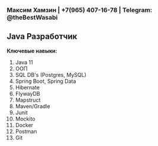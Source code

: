 ### Максим Хамзин | +7(965) 407-16-78 | Telegram: @theBestWasabi 

## Java Разработчик

__Ключевые навыки:__
1. Java 11
2. ООП
3. SQL DB's (Postgres, MySQL)
4. Spring Boot, Spring Data
5. Hibernate
6. FlywayDB
7. Mapstruct
8. Maven/Gradle
9. Junit
10. Mockito
11. Docker
12. Postman
13. Git
<!--
**thebestWasabi/theBestWasabi** is a ✨ _special_ ✨ repository because its `README.md` (this file) appears on your GitHub profile.

Here are some ideas to get you started:

- 🔭 I’m currently working on ...
- 🌱 I’m currently learning ...
- 👯 I’m looking to collaborate on ...
- 🤔 I’m looking for help with ...
- 💬 Ask me about ...
- 📫 How to reach me: ...
- 😄 Pronouns: ...
- ⚡ Fun fact: ...
-->
